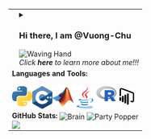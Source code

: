 <table >
  <tr>
    <td> <img src="https://github.com/Vuong-Chu/Vuong-Chu/blob/main/Universe.gif" alt=""> </td>
    <td>
        <details>
        <summary> <h3> Hi there, I am @Vuong-Chu </h3> <img align=center src="https://user-images.githubusercontent.com/26017543/213809353-c908d93c-3dff-4694-9d13-e0e5cbdb879c.png" alt="Waving Hand" width="67" height="67" /> <br /> <i> Click <b> here </b> to learn more about me!!! </i> </summary> <br /> <br />
          <p> - 💖 I’m interested in translating all methods in Financial Econometrics/Computational Finance to well-designed functions in C++, Python, and Java. <br /> <br />
          - 🌱 I’m currently targeting to Quant developer/ Quant analyst/ Quant researcher positions. <br /> <br />
          - 🔎 I’m looking to collaborate on projects related to financial time series data. <br /> <br />
          - 🔰 I love swimming, cycling and coding challenges. <br /> <br />
          - 📫 Feel free to reach out to me at minhvuong2992(at)gmail.com</p>

<strong> Github contributions: </strong> <img  align= center src="https://github.com/Vuong-Chu/Vuong-Chu/blob/main/savings-pig.gif" alt="Pig" width="60" height="60" />
          
![Snake animation](https://github.com/Vuong-Chu/Vuong-Chu/blob/output/github-contribution-grid-snake.svg)
          </details>
        </td>
  </tr>
  <tr> 
    <td colspan="2">
      <strong> Languages and Tools: </strong> <br /> <br />
      <img align="left" alt="Python" width="40px" src="https://github.com/Vuong-Chu/Vuong-Chu/blob/main/python.svg" />
      <img align="left" alt="C++" width="40px" src="https://github.com/Vuong-Chu/Vuong-Chu/blob/main/c.svg" />
      <img align="left" alt="C++" width="42px" src="https://github.com/Vuong-Chu/Vuong-Chu/blob/main/MatLab.svg" />
      <img align="left" alt="Java" width="45px" src="https://github.com/Vuong-Chu/Vuong-Chu/blob/main/java.svg" />
      <img align="left" alt="R" width="40px" src="https://github.com/Vuong-Chu/Vuong-Chu/blob/main/r.svg" />
      <img align="left" alt="PowerBI" width="40px" src="https://github.com/Vuong-Chu/Vuong-Chu/blob/main/power-bi.svg" />
    </td>
  </tr>
  <tr>
    <td colspan="2">
      <strong> GitHub Stats: </strong> <img  align= center src="https://user-images.githubusercontent.com/26017543/213809364-ed620f4b-dff2-4fef-9221-b831eb6a9502.png" alt="Brain" width="36" height="36" /> <img align= center src="https://user-images.githubusercontent.com/26017543/213809357-1687c2d7-8c88-47af-a9be-9110b1d9c10a.png" alt="Party Popper" width="36" height="36"/> <br />
  
  <img align="left" src="https://git-stats-vuong.vercel.app/api?username=Vuong-Chu&show_icons=true&hide_border=false&title_color=DD571C&icon_color=FFE400&bg_color=09131B&text_color=ffffff&border_color=0c1a25&hide_title=true" />
    </td>
  </tr>
</table>




